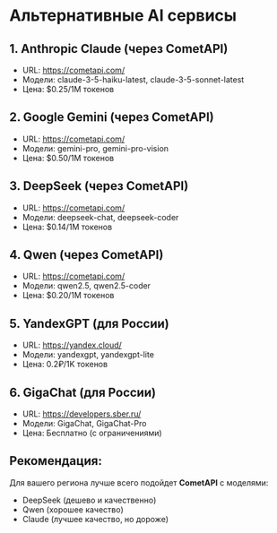 # Альтернативные AI сервисы

## 1. **Anthropic Claude** (через CometAPI)
- URL: https://cometapi.com/
- Модели: claude-3-5-haiku-latest, claude-3-5-sonnet-latest
- Цена: $0.25/1M токенов

## 2. **Google Gemini** (через CometAPI)
- URL: https://cometapi.com/
- Модели: gemini-pro, gemini-pro-vision
- Цена: $0.50/1M токенов

## 3. **DeepSeek** (через CometAPI)
- URL: https://cometapi.com/
- Модели: deepseek-chat, deepseek-coder
- Цена: $0.14/1M токенов

## 4. **Qwen** (через CometAPI)
- URL: https://cometapi.com/
- Модели: qwen2.5, qwen2.5-coder
- Цена: $0.20/1M токенов

## 5. **YandexGPT** (для России)
- URL: https://yandex.cloud/
- Модели: yandexgpt, yandexgpt-lite
- Цена: 0.2₽/1K токенов

## 6. **GigaChat** (для России)
- URL: https://developers.sber.ru/
- Модели: GigaChat, GigaChat-Pro
- Цена: Бесплатно (с ограничениями)

## Рекомендация:
Для вашего региона лучше всего подойдет **CometAPI** с моделями:
- DeepSeek (дешево и качественно)
- Qwen (хорошее качество)
- Claude (лучшее качество, но дороже)














